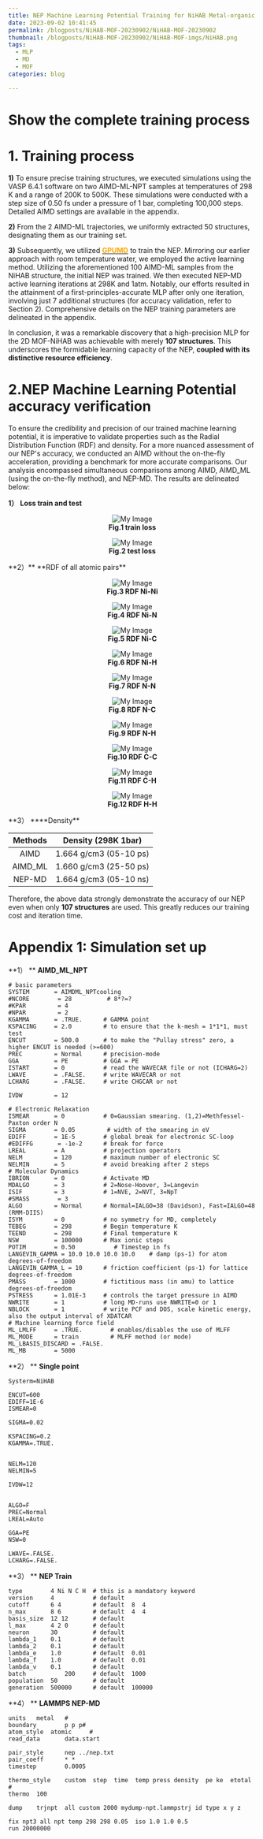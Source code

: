 ```yaml
---
title: NEP Machine Learning Potential Training for NiHAB Metal-organic framework
date: 2023-09-02 10:41:45
permalink: /blogposts/NiHAB-MOF-20230902/NiHAB-MOF-20230902
thumbnail: /blogposts/NiHAB-MOF-20230902/NiHAB-MOF-imgs/NiHAB.png
tags:
  - MLP
  - MD
  - MOF
categories: blog

---
```


# Show the complete training process

# 1. Training process 

**1)** To ensure precise training structures, we executed simulations using the VASP 6.4.1 software on two AIMD-ML-NPT samples at temperatures of 298 K and a range of 200K to 500K. These simulations were conducted with a step size of 0.50 fs under a pressure of 1 bar, completing 100,000 steps. Detailed AIMD settings are available in the appendix.

**2)** From the 2 AIMD-ML trajectories, we uniformly extracted 50 structures, designating them as our training set.

**3)** Subsequently, we utilized [**<font color='orange'>GPUMD</font>**](https://gpumd.org/)  to train the NEP. Mirroring our earlier approach with room temperature water, we employed the active learning method. Utilizing the aforementioned 100 AIMD-ML samples from the NiHAB structure, the initial NEP was trained. We then executed NEP-MD active learning iterations at 298K and 1atm. Notably, our efforts resulted in the attainment of a first-principles-accurate MLP after only one iteration, involving just 7 additional structures (for accuracy validation, refer to Section 2). Comprehensive details on the NEP training parameters are delineated in the appendix.

In conclusion, it was a remarkable discovery that a high-precision MLP for the 2D MOF-NiHAB was achievable with merely **107 structures**. This underscores the formidable learning capacity of the NEP, **coupled with its distinctive resource efficiency**.

# 2.NEP Machine Learning Potential accuracy verification

To ensure the credibility and precision of our trained machine learning potential, it is imperative to validate properties such as the Radial Distribution Function (RDF) and density. For a more nuanced assessment of our NEP's accuracy, we conducted an AIMD without the on-the-fly acceleration, providing a benchmark for more accurate comparisons. Our analysis encompassed simultaneous comparisons among AIMD, AIMD_ML (using the on-the-fly method), and NEP-MD. The results are delineated below:

**1）** **Loss train and test**

<figure align="center">
  <img src="https://raw.githubusercontent.com/XiTanna/imags/main/NiHAB-MOF-imgs/train.png" alt="My Image" />
  <figcaption><strong>Fig.1 train loss</strong></figcaption>
</figure>

<figure align="center">
  <img src="https://raw.githubusercontent.com/XiTanna/imags/main/NiHAB-MOF-imgs/test_AIMD_ML.png" alt="My Image" />
  <figcaption><strong>Fig.2 test loss</strong></figcaption>
</figure>
**2）** **RDF of all atomic pairs**

<figure align="center">
  <img src="https://raw.githubusercontent.com/XiTanna/imags/main/NiHAB-MOF-imgs/Ni-Ni.png" alt="My Image" />
  <figcaption><strong>Fig.3 RDF Ni-Ni</strong></figcaption>
</figure>



<figure align="center">
  <img src="https://raw.githubusercontent.com/XiTanna/imags/main/NiHAB-MOF-imgs/Ni-N.png" alt="My Image" />
  <figcaption><strong>Fig.4 RDF Ni-N</strong></figcaption>
</figure>

<figure align="center">
  <img src="https://raw.githubusercontent.com/XiTanna/imags/main/NiHAB-MOF-imgs/Ni-C.png" alt="My Image" />
  <figcaption><strong>Fig.5 RDF Ni-C</strong></figcaption>
</figure>

<figure align="center">
  <img src="https://raw.githubusercontent.com/XiTanna/imags/main/NiHAB-MOF-imgs/Ni-H.png" alt="My Image" />
  <figcaption><strong>Fig.6 RDF Ni-H</strong></figcaption>
</figure>

<figure align="center">
  <img src="https://raw.githubusercontent.com/XiTanna/imags/main/NiHAB-MOF-imgs/N-N.png" alt="My Image" />
  <figcaption><strong>Fig.7 RDF N-N</strong></figcaption>
</figure>

<figure align="center">
  <img src="https://raw.githubusercontent.com/XiTanna/imags/main/NiHAB-MOF-imgs/N-C.png" alt="My Image" />
  <figcaption><strong>Fig.8 RDF N-C</strong></figcaption>
</figure>

<figure align="center">
  <img src="https://raw.githubusercontent.com/XiTanna/imags/main/NiHAB-MOF-imgs/N-H.png" alt="My Image" />
  <figcaption><strong>Fig.9 RDF N-H</strong></figcaption>
</figure>

<figure align="center">
  <img src="https://raw.githubusercontent.com/XiTanna/imags/main/NiHAB-MOF-imgs/C-C.png" alt="My Image" />
  <figcaption><strong>Fig.10 RDF C-C</strong></figcaption>
</figure>

<figure align="center">
  <img src="https://raw.githubusercontent.com/XiTanna/imags/main/NiHAB-MOF-imgs/C-H.png" alt="My Image" />
  <figcaption><strong>Fig.11 RDF C-H</strong></figcaption>
</figure>

<figure align="center">
  <img src="https://raw.githubusercontent.com/XiTanna/imags/main/NiHAB-MOF-imgs/H-H.png" alt="My Image" />
  <figcaption><strong>Fig.12 RDF H-H</strong></figcaption>
</figure>
**3） ****Density**

| Methods |   Density (298K 1bar)   |
| :-----: | :---------------------: |
|  AIMD   | 1.664 g/cm3  (05-10 ps) |
| AIMD_ML | 1.660 g/cm3  (25-50 ps) |
| NEP-MD  | 1.664 g/cm3 (05-10 ns)  |

Therefore, the above data strongly demonstrate the accuracy of our NEP even when only **107 structures** are used. This greatly reduces our training cost and iteration time.

# Appendix 1: Simulation set up

**1） ** **AIMD_ML_NPT**

```shell
# basic parameters 
SYSTEM       = AIMDML_NPTcooling
#NCORE        = 28          # 8*?=? 
#KPAR         = 4
#NPAR         = 2
KGAMMA       = .TRUE.      # GAMMA point
KSPACING     = 2.0         # to ensure that the k-mesh = 1*1*1, must test
ENCUT        = 500.0       # to make the "Pullay stress" zero, a higher ENCUT is needed (>=600)  
PREC         = Normal      # precision-mode
GGA          = PE          # GGA = PE
ISTART       = 0           # read the WAVECAR file or not (ICHARG=2) 
LWAVE        = .FALSE.     # write WAVECAR or not 
LCHARG       = .FALSE.     # write CHGCAR or not 

IVDW         = 12

# Electronic Relaxation    
ISMEAR       = 0           # 0=Gaussian smearing. (1,2)=Methfessel-Paxton order N 
SIGMA        = 0.05         # width of the smearing in eV 
EDIFF        = 1E-5        # global break for electronic SC-loop
#EDIFFG       = -1e-2      # break for force
LREAL        = A           # projection operators
NELM         = 120         # maximum number of electronic SC
NELMIN       = 5           # avoid breaking after 2 steps  
# Molecular Dynamics 
IBRION       = 0           # Activate MD 
MDALGO       = 3           # 2=Nose-Hoover, 3=Langevin 
ISIF         = 3           # 1=NVE, 2=NVT, 3=NpT 
#SMASS        = 3
ALGO         = Normal      # Normal=IALGO=38 (Davidson), Fast=IALGO=48 (RMM-DIIS)
ISYM         = 0           # no symmetry for MD, completely
TEBEG        = 298         # Begin temperature K 
TEEND        = 298         # Final temperature K 
NSW          = 100000      # Max ionic steps
POTIM        = 0.50           # Timestep in fs
LANGEVIN_GAMMA = 10.0 10.0 10.0 10.0    # damp (ps-1) for atom degrees-of-freedom
LANGEVIN_GAMMA_L = 10      # friction coefficient (ps-1) for lattice degrees-of-freedom 
PMASS        = 1000        # fictitious mass (in amu) to lattice degrees-of-freedom 
PSTRESS      = 1.01E-3     # controls the target pressure in AIMD
NWRITE       = 1           # long MD-runs use NWRITE=0 or 1 
NBLOCK       = 1           # write PCF and DOS, scale kinetic energy, also the output interval of XDATCAR 
# Machine learning force field
ML_LMLFF     = .TRUE.        # enables/disables the use of MLFF
ML_MODE      = train         # MLFF method (or mode)
ML_LBASIS_DISCARD = .FALSE.
ML_MB        = 5000
```

**2） ** **Single point**

```shell
Systerm=NiHAB

ENCUT=600
EDIFF=1E-6
ISMEAR=0

SIGMA=0.02

KSPACING=0.2
KGAMMA=.TRUE.


NELM=120
NELMIN=5

IVDW=12


ALGO=F
PREC=Normal
LREAL=Auto

GGA=PE
NSW=0

LWAVE=.FALSE.
LCHARG=.FALSE.	
```

**3） ** **NEP Train**

```shell
type       	4 Ni N C H  # this is a mandatory keyword
version 	4           # default
cutoff     	6 4         # default  8  4
n_max      	8 6         # default  4  4
basis_size	12 12       # default
l_max      	4 2 0       # default
neuron     	30          # default	
lambda_1   	0.1         # default
lambda_2	0.1         # default
lambda_e	1.0         # default  0.01
lambda_f	1.0         # default  0.01
lambda_v	0.1         # default
batch           200     # default  1000
population	50          # default
generation	500000      # default  100000
```

**4） ** **LAMMPS NEP-MD**

```shell
units	metal   #
boundary 		p p p#
atom_style	atomic     #
read_data		data.start

pair_style		nep ../nep.txt
pair_coeff		* *
timestep		0.0005

thermo_style	custom  step  time  temp press density  pe ke  etotal #
thermo	100

dump	trjnpt	all custom 2000 mydump-npt.lammpstrj id type x y z  

fix npt3 all npt temp 298 298 0.05  iso 1.0 1.0 0.5
run	20000000
```

